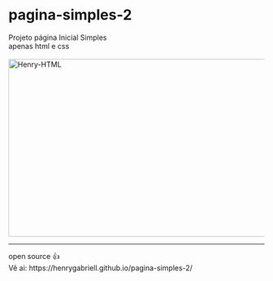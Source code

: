 # pagina-simples-2
Projeto página Inicial Simples 
<br>
apenas html e css
<br>
<br>
<img align="center" alt="Henry-HTML" height="350" width="700" src="https://user-images.githubusercontent.com/96191361/147854374-d4af3fd6-dbaf-412f-b01c-35b7a6324d12.png">
<hr>
open source 👍
<br>
Vê ai: https://henrygabriell.github.io/pagina-simples-2/

